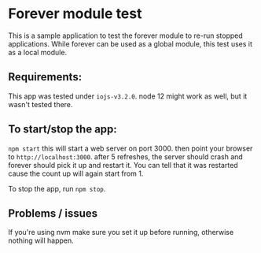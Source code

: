 Forever module test
============
This is a sample application to test the forever module to re-run stopped applications.
While forever can be used as a global module, this test uses it as a local module.

Requirements:
---
This app was tested under `iojs-v3.2.0`. node 12 might work as well, but it wasn't tested there.

To start/stop the app:
--------
`npm start` this will start a web server on port 3000.
then point your browser to `http://localhost:3000`. after 5 refreshes, the server should crash and forever should pick it up and restart it. You can tell that it was restarted cause the count up will again start from 1.

To stop the app, run `npm stop`.


Problems / issues
-------
If you're using nvm make sure you set it up before running, otherwise nothing will happen. 
